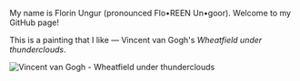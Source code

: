 My name is Florin Ungur (pronounced Flo•REEN Un•goor). Welcome to my GitHub page!

This is a painting that I like — Vincent van Gogh's *Wheatfield under thunderclouds*.

<img src="https://upload.wikimedia.org/wikipedia/commons/9/98/Vincent_van_Gogh_-_Wheatfield_under_thunderclouds_-_Google_Art_Project.jpg" alt="Vincent van Gogh - Wheatfield under thunderclouds">
